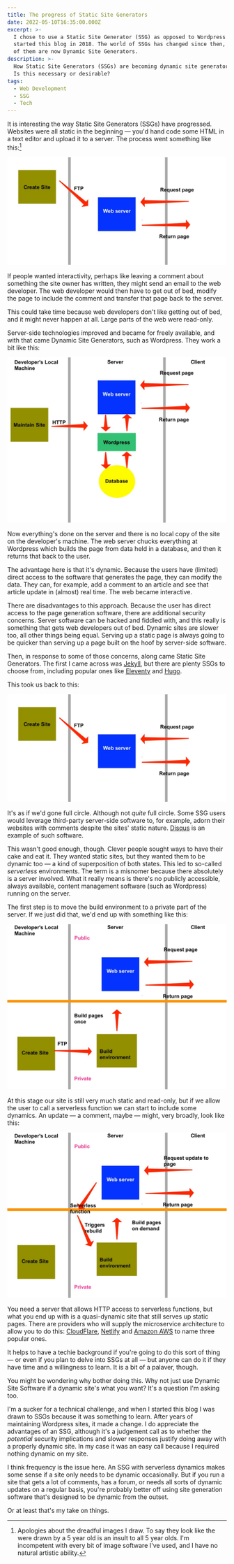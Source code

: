 ```yaml
---
title: The progress of Static Site Generators
date: 2022-05-10T16:35:00.000Z
excerpt: >-
  I chose to use a Static Site Generator (SSG) as opposed to Wordpress when I
  started this blog in 2018. The world of SSGs has changed since then, and many
  of them are now Dynamic Site Generators.
description: >-
  How Static Site Generators (SSGs) are becoming dynamic site generators anyway.
  Is this necessary or desirable?
tags:
  - Web Development
  - SSG
  - Tech
---
```

It is interesting the way Static Site Generators (SSGs) have progressed. Websites were all static in the beginning — you'd hand code some HTML in a text editor and upload it to a server. The process went something like this:[^1]

![How things were done in the old days.](/assets/images/posts/2022/05/2022-05-10-serverless-1.jpeg "@itemprop=image")

If people wanted interactivity, perhaps like leaving a comment about something the site owner has written, they might send an email to the web developer. The web developer would then have to get out of bed, modify the page to include the comment and transfer that page back to the server.

This could take time because web developers don't like getting out of bed, and it might never happen at all. Large parts of the web were read-only.

Server-side technologies improved and became for freely available, and with that came Dynamic Site Generators, such as Wordpress. They work a bit like this:

![Dynamic site generators.](/assets/images/posts/2022/05/2022-05-10-serverless-2.jpeg "@itemprop=image")

Now everything's done on the server and there is no local copy of the site on the developer's machine. The web server chucks everything at Wordpress which builds the page from data held in a database, and then it returns that back to the user.

The advantage here is that it's dynamic. Because the users have (limited) direct access to the software that generates the page, they can modify the data. They can, for example, add a comment to an article and see that article update in (almost) real time. The web became interactive.

There are disadvantages to this approach. Because the user has direct access to the page generation software, there are additional security concerns. Server software can be hacked and fiddled with, and this really is something that gets web developers out of bed. Dynamic sites are slower too, all other things being equal. Serving up a static page is always going to be quicker than serving up a page built on the hoof by server-side software.

Then, in response to some of those concerns, along came Static Site Generators. The first I came across was [Jekyll](https://jekyllrb.com), but there are plenty SSGs to choose from, including popular ones like [Eleventy](https://www.11ty.dev) and [Hugo](https://gohugo.io).

This took us back to this:

![The original SSGs.](/assets/images/posts/2022/05/2022-05-10-serverless-1.jpeg "@itemprop=image")

It's as if we'd gone full circle. Although not *quite* full circle. Some SSG users would leverage third-party server-side software to, for example, adorn their websites with comments despite the sites' static nature. [Disqus](https://disqus.com) is an example of such software.

This wasn't good enough, though. Clever people sought ways to have their cake and eat it. They wanted static sites, but they wanted them to be dynamic too — a kind of superposition of both states. This led to so-called *serverless* environments. The term is a misnomer because there absolutely is a server involved. What it really means is there's no publicly accessible, always available, content management software (such as Wordpress) running on the server.

The first step is to move the build environment to a private part of the server. If we just did that, we'd end up with something like this:

![Modern SSGs.](/assets/images/posts/2022/05/2022-05-10-serverless-3.jpeg "@itemprop=image")

At this stage our site is still very much static and read-only, but if we allow the user to call a serverless function we can start to include some dynamics. An update — a comment, maybe — might, very broadly, look like this: 

![Updates with serverless SSGs.](/assets/images/posts/2022/05/2022-05-10-serverless-4.jpeg "@itemprop=image")

You need a server that allows HTTP access to serverless functions, but what you end up with is a quasi-dynamic site that still serves up static pages. There are providers who will supply the microservice architecture to allow you to do this: [CloudFlare](https://www.cloudflare.com), [Netlify](https://www.netlify.com) and [Amazon AWS](https://aws.amazon.com) to name three popular ones.

It helps to have a techie background if you're going to do this sort of thing — or even if you plan to delve into SSGs at all — but anyone can do it if they have time and a willingness to learn. It is a bit of a palaver, though.

You might be wondering why bother doing this. Why not just use Dynamic Site Software if a dynamic site's what you want? It's a question I'm asking too.

I'm a sucker for a technical challenge, and when I started this blog I was drawn to SSGs because it was something to learn. After years of maintaining Wordpress sites, it made a change. I do appreciate the advantages of an SSG, although it's a judgement call as to whether the *potential* security implications and slower responses justify doing away with a properly dynamic site. In my case it was an easy call because I required nothing dynamic on my site.

I think frequency is the issue here. An SSG with serverless dynamics makes some sense if a site only needs to be dynamic occasionally. But if you run a site that gets a lot of comments, has a forum, or needs all sorts of dynamic updates on a regular basis, you're probably better off using site generation software that's designed to be dynamic from the outset.

Or at least that's my take on things.


[^1]: Apologies about the dreadful images I draw. To say they look like the were drawn by a 5 year old is an insult to all 5 year olds. I'm incompetent with every bit of image software I've used, and I have no natural artistic ability.
